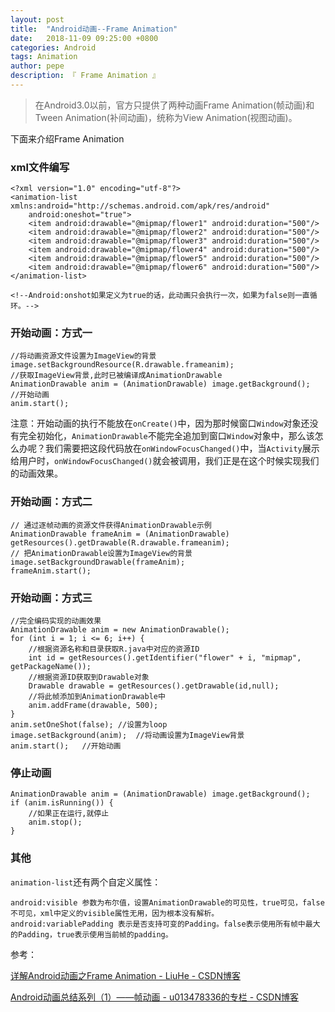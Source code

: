 ```yaml
---
layout: post
title:  "Android动画--Frame Animation"
date:   2018-11-09 09:25:00 +0800
categories: Android
tags: Animation
author: pepe
description: 『 Frame Animation 』
---
```


> 在Android3.0以前，官方只提供了两种动画Frame Animation(帧动画)和Tween Animation(补间动画)，统称为View Animation(视图动画)。

下面来介绍Frame Animation

### **xml文件编写**
```
<?xml version="1.0" encoding="utf-8"?>
<animation-list xmlns:android="http://schemas.android.com/apk/res/android"
    android:oneshot="true">
    <item android:drawable="@mipmap/flower1" android:duration="500"/>
    <item android:drawable="@mipmap/flower2" android:duration="500"/>
    <item android:drawable="@mipmap/flower3" android:duration="500"/>
    <item android:drawable="@mipmap/flower4" android:duration="500"/>
    <item android:drawable="@mipmap/flower5" android:duration="500"/>
    <item android:drawable="@mipmap/flower6" android:duration="500"/>
</animation-list>

<!--Android:onshot如果定义为true的话，此动画只会执行一次，如果为false则一直循环。-->
```

### **开始动画：方式一**
```
//将动画资源文件设置为ImageView的背景
image.setBackgroundResource(R.drawable.frameanim);  
//获取ImageView背景,此时已被编译成AnimationDrawable
AnimationDrawable anim = (AnimationDrawable) image.getBackground(); 
//开始动画
anim.start();   
```

注意：开始动画的执行不能放在`onCreate()`中，因为那时候窗口`Window`对象还没有完全初始化，`AnimationDrawable`不能完全追加到窗口`Window`对象中，那么该怎么办呢？我们需要把这段代码放在`onWindowFocusChanged()`中，当`Activity`展示给用户时，`onWindowFocusChanged()`就会被调用，我们正是在这个时候实现我们的动画效果。

### **开始动画：方式二**
```
// 通过逐帧动画的资源文件获得AnimationDrawable示例
AnimationDrawable frameAnim = (AnimationDrawable) getResources().getDrawable(R.drawable.frameanim);
// 把AnimationDrawable设置为ImageView的背景
image.setBackgroundDrawable(frameAnim);
frameAnim.start();
```

### **开始动画：方式三**
```
//完全编码实现的动画效果
AnimationDrawable anim = new AnimationDrawable();
for (int i = 1; i <= 6; i++) {
    //根据资源名称和目录获取R.java中对应的资源ID
    int id = getResources().getIdentifier("flower" + i, "mipmap", getPackageName());
    //根据资源ID获取到Drawable对象
    Drawable drawable = getResources().getDrawable(id,null);
    //将此帧添加到AnimationDrawable中
    anim.addFrame(drawable, 500);
}
anim.setOneShot(false); //设置为loop
image.setBackground(anim);  //将动画设置为ImageView背景
anim.start();   //开始动画
```

### **停止动画**
```
AnimationDrawable anim = (AnimationDrawable) image.getBackground();
if (anim.isRunning()) {	
    //如果正在运行,就停止
	anim.stop();
}
```

### 其他

`animation-list`还有两个自定义属性：
```
android:visible 参数为布尔值，设置AnimationDrawable的可见性，true可见，false不可见，xml中定义的visible属性无用，因为根本没有解析。
android:variablePadding 表示是否支持可变的Padding。false表示使用所有帧中最大的Padding，true表示使用当前帧的padding。
```


参考：

[详解Android动画之Frame Animation - LiuHe - CSDN博客](https://blog.csdn.net/liuhe688/article/details/6657776)

[Android动画总结系列（1）——帧动画 - u013478336的专栏 - CSDN博客](https://blog.csdn.net/u013478336/article/details/52137385)